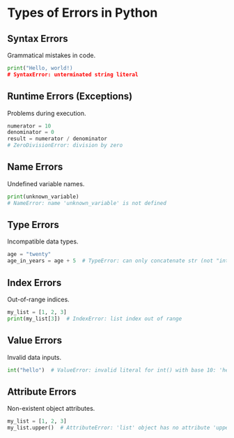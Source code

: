 # Types of Errors in Python

## Syntax Errors
Grammatical mistakes in code.
```python
print("Hello, world!)
# SyntaxError: unterminated string literal
```

## Runtime Errors (Exceptions)
Problems during execution.

```python
numerator = 10
denominator = 0
result = numerator / denominator
# ZeroDivisionError: division by zero
```

## Name Errors
Undefined variable names.

```python
print(unknown_variable)
# NameError: name 'unknown_variable' is not defined
```

## Type Errors
Incompatible data types.

```python
age = "twenty"
age_in_years = age + 5  # TypeError: can only concatenate str (not "int") to str
```

## Index Errors
Out-of-range indices.

```python
my_list = [1, 2, 3]
print(my_list[3])  # IndexError: list index out of range
```

## Value Errors
Invalid data inputs.

```python
int("hello")  # ValueError: invalid literal for int() with base 10: 'hello' 
```

## Attribute Errors
Non-existent object attributes.

```python
my_list = [1, 2, 3]
my_list.upper()  # AttributeError: 'list' object has no attribute 'upper'
```

